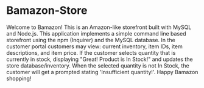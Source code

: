 # Bamazon-Store
Welcome to Bamazon! This is an Amazon-like storefront built with MySQL and Node.js.  This application implements a simple command line based storefront using the npm (Inquirer) and the MySQL database. In the customer portal customers may view: current inventory, item IDs, item descriptions, and item price.  If the customer selects quantity that is currently in stock, displaying "Great! Product is In Stock!" and updates the store database/inventory. When the selected quantity is not In Stock, the customer will get a prompted stating 'Insufficient quantity!'.
Happy Bamazon shopping!
